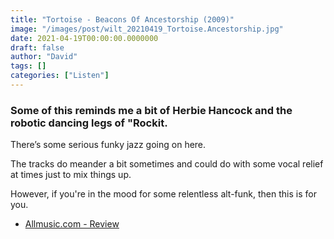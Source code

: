 ```yaml
---
title: "Tortoise - Beacons Of Ancestorship (2009)"
image: "/images/post/wilt_20210419_Tortoise.Ancestorship.jpg"
date: 2021-04-19T00:00:00.0000000
draft: false
author: "David"
tags: []
categories: ["Listen"]
---
```

### Some of this reminds me a bit of Herbie Hancock and the robotic dancing legs of "Rockit.   
There’s some serious funky jazz going on here. 

 The tracks do meander a bit sometimes and could do with some vocal relief at times just to mix things up.

 However, if you're in the mood for some relentless alt-funk, then this is for you.

-  [Allmusic.com - Review](https://www.allmusic.com/album/beacons-of-ancestorship-mw0000815965)